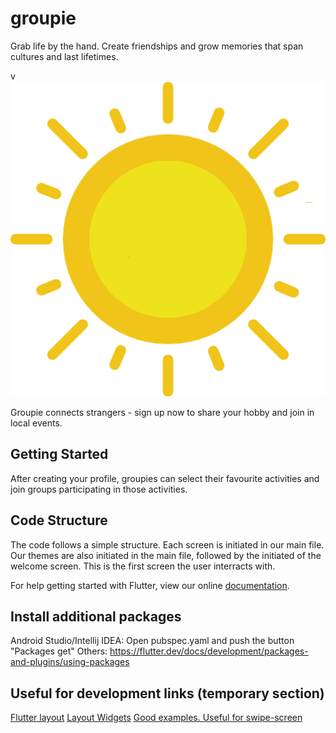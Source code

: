 # groupie

Grab life by the hand. Create friendships and grow memories that span cultures and last lifetimes.

v![](assets/sun.png)

Groupie connects strangers - sign up now to share your hobby and join in local events.

## Getting Started

After creating your profile, groupies can select their favourite activities and join groups participating in those activities.

## Code Structure

The code follows a simple structure. Each screen is initiated in our main file. Our themes are also initiated in the main file, followed by the initiated of the welcome screen. This is the first screen the user interracts with.



For help getting started with Flutter, view our online
[documentation](https://flutter.io/).

## Install additional packages

Android Studio/Intellij IDEA: Open pubspec.yaml and push the button "Packages get"
Others: https://flutter.dev/docs/development/packages-and-plugins/using-packages


## Useful for development links (temporary section)

[Flutter layout](https://flutter.dev/docs/development/ui/layout)
[Layout Widgets](https://flutter.dev/docs/development/ui/widgets/layout)
[Good examples. Useful for swipe-screen](https://github.com/nisrulz/flutter-examples)